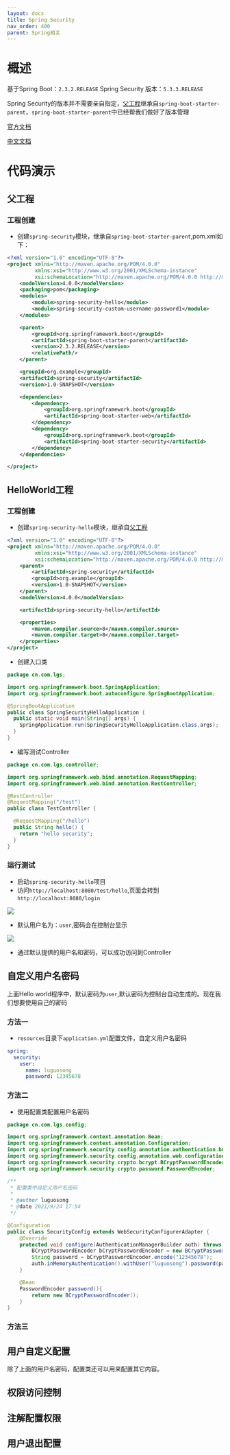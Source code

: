 ```yaml
---
layout: docs
title: Spring Security
nav_order: 400
parent: Spring相关
---
```

# 概述

基于Spring Boot：`2.3.2.RELEASE`
Spring Security 版本：`5.3.3.RELEASE`

Spring Security的版本并不需要亲自指定，[父工程](#父工程)继承自`spring-boot-starter-parent`，`spring-boot-starter-parent`中已经帮我们做好了版本管理

[官方文档](https://docs.spring.io/spring-security/site/docs/5.3.3.RELEASE/reference/html5/)

[中文文档](http://docs.jcohy.com/docs/spring-security/5.3.0.RELEASE/html5/zh-cn)

# 代码演示

## 父工程

### 工程创建

- 创建`spring-security`模块，继承自`spring-boot-starter-parent`,pom.xml如下：

```xml
<?xml version="1.0" encoding="UTF-8"?>
<project xmlns="http://maven.apache.org/POM/4.0.0"
         xmlns:xsi="http://www.w3.org/2001/XMLSchema-instance"
         xsi:schemaLocation="http://maven.apache.org/POM/4.0.0 http://maven.apache.org/xsd/maven-4.0.0.xsd">
    <modelVersion>4.0.0</modelVersion>
    <packaging>pom</packaging>
    <modules>
        <module>spring-security-hello</module>
        <module>spring-security-custom-username-password1</module>
    </modules>

    <parent>
        <groupId>org.springframework.boot</groupId>
        <artifactId>spring-boot-starter-parent</artifactId>
        <version>2.3.2.RELEASE</version>
        <relativePath/>
    </parent>

    <groupId>org.example</groupId>
    <artifactId>spring-security</artifactId>
    <version>1.0-SNAPSHOT</version>

    <dependencies>
        <dependency>
            <groupId>org.springframework.boot</groupId>
            <artifactId>spring-boot-starter-web</artifactId>
        </dependency>
        <dependency>
            <groupId>org.springframework.boot</groupId>
            <artifactId>spring-boot-starter-security</artifactId>
        </dependency>
    </dependencies>

</project>
```

## HelloWorld工程

### 工程创建

- 创建`spring-security-hello`模块，继承自[父工程](#父工程)

```xml
<?xml version="1.0" encoding="UTF-8"?>
<project xmlns="http://maven.apache.org/POM/4.0.0"
         xmlns:xsi="http://www.w3.org/2001/XMLSchema-instance"
         xsi:schemaLocation="http://maven.apache.org/POM/4.0.0 http://maven.apache.org/xsd/maven-4.0.0.xsd">
    <parent>
        <artifactId>spring-security</artifactId>
        <groupId>org.example</groupId>
        <version>1.0-SNAPSHOT</version>
    </parent>
    <modelVersion>4.0.0</modelVersion>

    <artifactId>spring-security-hello</artifactId>

    <properties>
        <maven.compiler.source>8</maven.compiler.source>
        <maven.compiler.target>8</maven.compiler.target>
    </properties>
</project>
```

- 创建入口类

```java
package cn.com.lgs;

import org.springframework.boot.SpringApplication;
import org.springframework.boot.autoconfigure.SpringBootApplication;

@SpringBootApplication
public class SpringSecurityHelloApplication {
  public static void main(String[] args) {
    SpringApplication.run(SpringSecurityHelloApplication.class,args);
  }
}
```

- 编写测试Controller

```java
package cn.com.lgs.controller;

import org.springframework.web.bind.annotation.RequestMapping;
import org.springframework.web.bind.annotation.RestController;

@RestController
@RequestMapping("/test")
public class TestController {

  @RequestMapping("/hello")
  public String hello() {
    return "hello security";
  }
}
```

### 运行测试

- 启动`spring-security-hello`项目
- 访问`http://localhost:8080/test/hello`,页面会转到`http://localhost:8080/login`

![](https://cdn.jsdelivr.net/gh/guosonglu/images@master/blog-img/202109230908900.png)

- 默认用户名为：`user`,密码会在控制台显示

![](https://cdn.jsdelivr.net/gh/guosonglu/images@master/blog-img/202109230909889.png)

- 通过默认提供的用户名和密码，可以成功访问到Controller

## 自定义用户名密码

上面Hello world程序中，默认密码为`user`,默认密码为控制台自动生成的。现在我们想要使用自己的密码

### 方法一

- `resources`目录下`application.yml`配置文件，自定义用户名密码

```yaml
spring:
  security:
    user:
      name: luguosong
      password: 12345678
```

### 方法二

- 使用配置类配置用户名密码

```java
package cn.com.lgs.config;

import org.springframework.context.annotation.Bean;
import org.springframework.context.annotation.Configuration;
import org.springframework.security.config.annotation.authentication.builders.AuthenticationManagerBuilder;
import org.springframework.security.config.annotation.web.configuration.WebSecurityConfigurerAdapter;
import org.springframework.security.crypto.bcrypt.BCryptPasswordEncoder;
import org.springframework.security.crypto.password.PasswordEncoder;

/**
 * 配置类中自定义用户名密码
 *
 * @author luguosong
 * @date 2021/9/24 17:54
 */

@Configuration
public class SecurityConfig extends WebSecurityConfigurerAdapter {
    @Override
    protected void configure(AuthenticationManagerBuilder auth) throws Exception {
        BCryptPasswordEncoder bCryptPasswordEncoder = new BCryptPasswordEncoder();
        String password = bCryptPasswordEncoder.encode("12345678");
        auth.inMemoryAuthentication().withUser("luguosong").password(password).roles("admin");
    }

    @Bean
    PasswordEncoder password(){
        return new BCryptPasswordEncoder();
    }
}
```

### 方法三

## 用户自定义配置

除了上面的用户名密码，配置类还可以用来配置其它内容。

## 权限访问控制

## 注解配置权限

## 用户退出配置




